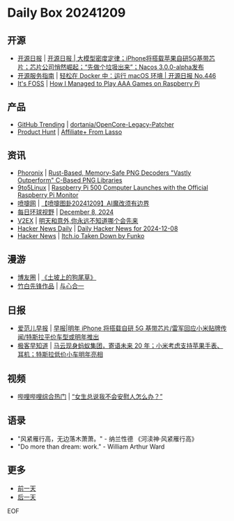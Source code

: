 # Daily Box 20241209

## 开源
- [开源日报](https://www.oschina.net/news/column?columnId=25) | [开源日报 | 大模型密度定律；iPhone将搭载苹果自研5G基带芯片；芯片公司悄然崛起；“先做个垃圾出来”；Nacos 3.0.0-alpha发布](https://www.oschina.net/news/324087)
- [开源服务指南](https://osguider.com/blog/) | [轻松在 Docker 中：运行 macOS 环境 | 开源日报 No.446](https://osguider.com/blog/post/daily/daily-446/)
- [It's FOSS](https://itsfoss.com/) | [How I Managed to Play AAA Games on Raspberry Pi](https://itsfoss.com/raspberry-pi-moonlight-setup/)

## 产品
- [GitHub Trending](https://github.com/trending?since=daily) | [dortania/OpenCore-Legacy-Patcher](https://github.com/dortania/OpenCore-Legacy-Patcher)
- [Product Hunt](https://www.producthunt.com) | [Affiliate+ From Lasso](https://www.producthunt.com/posts/affiliate-from-lasso-2)

## 资讯
- [Phoronix](https://www.phoronix.com/) | [Rust-Based, Memory-Safe PNG Decoders "Vastly Outperform" C-Based PNG Libraries](https://www.phoronix.com/news/Rust-PNG-Outperforms-C-PNG)
- [9to5Linux](https://9to5linux.com/) | [Raspberry Pi 500 Computer Launches with the Official Raspberry Pi Monitor](https://9to5linux.com/raspberry-pi-500-computer-launches-with-the-official-raspberry-pi-monitor)
- [喷嚏网](http://www.dapenti.com/blog/blog.asp?subjectid=70&name=xilei) | [【喷嚏图卦20241209】AI魔改须有边界](http://www.dapenti.com/blog/more.asp?name=xilei&id=182935)
- [每日环球视野](https://idai.ly/) | [December 8, 2024](http://m.idai.ly/se/a193iG?1733587200)
- [V2EX](https://www.v2ex.com/) | [明天和意外,你永远不知道哪个会先来](https://www.v2ex.com/t/1096166)
- [Hacker News Daily](https://www.daemonology.net/hn-daily/) | [Daily Hacker News for 2024-12-08](https://www.daemonology.net/hn-daily/2024-12-08.html)
- [Hacker News](https://news.ycombinator.com/front) | [Itch.io Taken Down by Funko](https://news.ycombinator.com/item?id=42363727)

## 漫游
- [博友圈](https://www.boyouquan.com/home) | [《土坡上的狗尾草》](https://www.boyouquan.com/go?from=feed&link=https%3A%2F%2Fdujun.io%2F1955.html)
- [竹白先锋作品](https://www.zhubai.wiki/) | [与心合一](https://open.zhubai.wiki/a/l/t/z/pl/letrec/2477853208962965504)

## 日报
- [爱范儿早报](https://www.ifanr.com/category/ifanrnews) | [早报|明年 iPhone 将搭载自研 5G 基带芯片/雷军回应小米贴牌传闻/特斯拉平价车型或明年推出](https://www.ifanr.com/1608225)
- [极客早知道](https://www.geekpark.net/column/74) | [马云现身蚂蚁集团，寄语未来 20 年；小米考虑支持苹果手表、耳机；特斯拉低价小车明年亮相](https://www.geekpark.net/news/343958)

## 视频
- [哔哩哔哩综合热门](https://www.bilibili.com/v/popular/all/) | [“女生总说我不会安慰人怎么办？”](https://b23.tv/BV1RRqwYeE2x)

## 语录
- "风紧雁行高，无边落木萧萧。" - 纳兰性德 《河渎神·风紧雁行高》
- "Do more than dream: work." - William Arthur Ward

## 更多
- [前一天](daily-box-20241208.md)
- [后一天](daily-box-20241210.md)

EOF